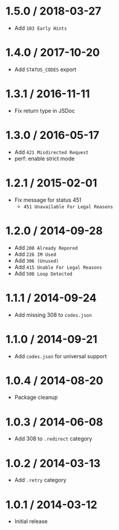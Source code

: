# 1.5.0 / 2018-03-27

- Add `103 Early Hints`

# 1.4.0 / 2017-10-20

- Add `STATUS_CODES` export

# 1.3.1 / 2016-11-11

- Fix return type in JSDoc

# 1.3.0 / 2016-05-17

- Add `421 Misdirected Request`
- perf: enable strict mode

# 1.2.1 / 2015-02-01

- Fix message for status 451
  - `451 Unavailable For Legal Reasons`

# 1.2.0 / 2014-09-28

- Add `208 Already Repored`
- Add `226 IM Used`
- Add `306 (Unused)`
- Add `415 Unable For Legal Reasons`
- Add `508 Loop Detected`

# 1.1.1 / 2014-09-24

- Add missing 308 to `codes.json`

# 1.1.0 / 2014-09-21

- Add `codes.json` for universal support

# 1.0.4 / 2014-08-20

- Package cleanup

# 1.0.3 / 2014-06-08

- Add 308 to `.redirect` category

# 1.0.2 / 2014-03-13

- Add `.retry` category

# 1.0.1 / 2014-03-12

- Initial release
